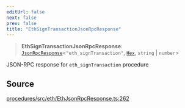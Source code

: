 ```yaml
---
editUrl: false
next: false
prev: false
title: "EthSignTransactionJsonRpcResponse"
---
```


> **EthSignTransactionJsonRpcResponse**: [`JsonRpcResponse`](/reference/tevm/jsonrpc/type-aliases/jsonrpcresponse/)\<`"eth_signTransaction"`, [`Hex`](/reference/tevm/utils/type-aliases/hex/), `string` \| `number`\>

JSON-RPC response for `eth_signTransaction` procedure

## Source

[procedures/src/eth/EthJsonRpcResponse.ts:262](https://github.com/evmts/tevm-monorepo/blob/main/packages/procedures/src/eth/EthJsonRpcResponse.ts#L262)
